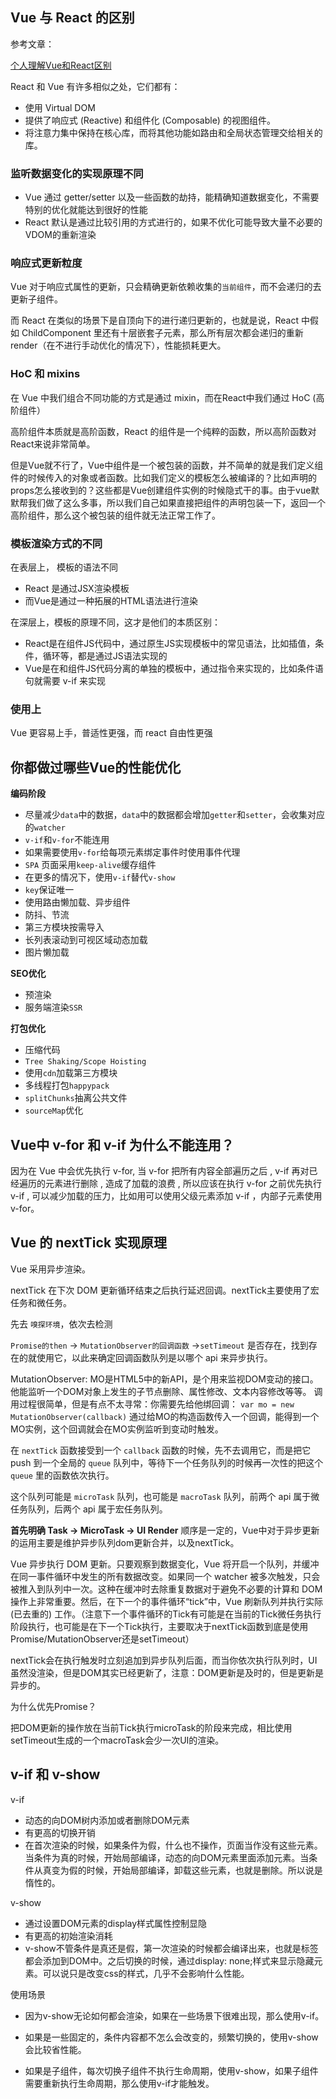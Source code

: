 ## Vue 与 React 的区别

参考文章：

[个人理解Vue和React区别](https://juejin.im/post/6844903668446134286)

React 和 Vue 有许多相似之处，它们都有：

- 使用 Virtual DOM
- 提供了响应式 (Reactive) 和组件化 (Composable) 的视图组件。
- 将注意力集中保持在核心库，而将其他功能如路由和全局状态管理交给相关的库。

### 监听数据变化的实现原理不同

- Vue 通过 getter/setter 以及一些函数的劫持，能精确知道数据变化，不需要特别的优化就能达到很好的性能
- React 默认是通过比较引用的方式进行的，如果不优化可能导致大量不必要的VDOM的重新渲染

### 响应式更新粒度

Vue 对于响应式属性的更新，只会精确更新依赖收集的`当前组件`，而不会递归的去更新子组件。

而 React 在类似的场景下是自顶向下的进行递归更新的，也就是说，React 中假如 ChildComponent 里还有十层嵌套子元素，那么所有层次都会递归的重新render（在不进行手动优化的情况下），性能损耗更大。

### HoC 和 mixins

在 Vue 中我们组合不同功能的方式是通过 mixin，而在React中我们通过 HoC (高阶组件）

高阶组件本质就是高阶函数，React 的组件是一个纯粹的函数，所以高阶函数对React来说非常简单。

但是Vue就不行了，Vue中组件是一个被包装的函数，并不简单的就是我们定义组件的时候传入的对象或者函数。比如我们定义的模板怎么被编译的？比如声明的props怎么接收到的？这些都是Vue创建组件实例的时候隐式干的事。由于vue默默帮我们做了这么多事，所以我们自己如果直接把组件的声明包装一下，返回一个高阶组件，那么这个被包装的组件就无法正常工作了。

### 模板渲染方式的不同

在表层上， 模板的语法不同

- React 是通过JSX渲染模板
- 而Vue是通过一种拓展的HTML语法进行渲染

在深层上，模板的原理不同，这才是他们的本质区别：

- React是在组件JS代码中，通过原生JS实现模板中的常见语法，比如插值，条件，循环等，都是通过JS语法实现的
- Vue是在和组件JS代码分离的单独的模板中，通过指令来实现的，比如条件语句就需要 v-if 来实现

### 使用上

Vue 更容易上手，普适性更强，而 react 自由性更强

## 你都做过哪些Vue的性能优化

**编码阶段**

- 尽量减少`data`中的数据，`data`中的数据都会增加`getter`和`setter`，会收集对应的`watcher`
- `v-if`和`v-for`不能连用
- 如果需要使用`v-for`给每项元素绑定事件时使用事件代理
- `SPA` 页面采用`keep-alive`缓存组件
- 在更多的情况下，使用`v-if`替代`v-show`
- `key`保证唯一
- 使用路由懒加载、异步组件
- 防抖、节流
- 第三方模块按需导入
- 长列表滚动到可视区域动态加载
- 图片懒加载

**SEO优化**

- 预渲染
- 服务端渲染`SSR`

**打包优化**

- 压缩代码
- `Tree Shaking/Scope Hoisting`
- 使用`cdn`加载第三方模块
- 多线程打包`happypack`
- `splitChunks`抽离公共文件
- `sourceMap`优化

## Vue中 v-for 和 v-if 为什么不能连用？

因为在 Vue 中会优先执行 v-for, 当 v-for 把所有内容全部遍历之后 , v-if 再对已经遍历的元素进行删除 , 造成了加载的浪费 , 所以应该在执行 v-for 之前优先执行 v-if , 可以减少加载的压力，比如用可以使用父级元素添加 v-if ，内部子元素使用 v-for。

## Vue 的 nextTick 实现原理

Vue 采用异步渲染。

nextTick 在下次 DOM 更新循环结束之后执行延迟回调。nextTick主要使用了宏任务和微任务。

先去 `嗅探环境`，依次去检测

`Promise的then` -> `MutationObserver的回调函数` ->`setTimeout` 是否存在，找到存在的就使用它，以此来确定回调函数队列是以哪个 api 来异步执行。

MutationObserver: MO是HTML5中的新API，是个用来监视DOM变动的接口。他能监听一个DOM对象上发生的子节点删除、属性修改、文本内容修改等等。
调用过程很简单，但是有点不太寻常：你需要先给他绑回调：
`var mo = new MutationObserver(callback)`
通过给MO的构造函数传入一个回调，能得到一个MO实例，这个回调就会在MO实例监听到变动时触发。

在 `nextTick` 函数接受到一个 `callback` 函数的时候，先不去调用它，而是把它 push 到一个全局的 `queue` 队列中，等待下一个任务队列的时候再一次性的把这个 `queue` 里的函数依次执行。

这个队列可能是 `microTask` 队列，也可能是 `macroTask` 队列，前两个 api 属于微任务队列，后两个 api 属于宏任务队列。

**首先明确 Task -> MicroTask -> UI Render** 顺序是一定的，Vue中对于异步更新的运用主要是维护异步队列dom更新合并，以及nextTick。

Vue 异步执行 DOM 更新。只要观察到数据变化，Vue 将开启一个队列，并缓冲在同一事件循环中发生的所有数据改变。如果同一个 watcher 被多次触发，只会被推入到队列中一次。这种在缓冲时去除重复数据对于避免不必要的计算和 DOM 操作上非常重要。然后，在下一个的事件循环“tick”中，Vue 刷新队列并执行实际 (已去重的) 工作。（注意下一个事件循环的Tick有可能是在当前的Tick微任务执行阶段执行，也可能是在下一个Tick执行，主要取决于nextTick函数到底是使用Promise/MutationObserver还是setTimeout）

nextTick会在执行触发时立刻追加到异步队列后面，而当你依次执行队列时，UI虽然没渲染，但是DOM其实已经更新了，注意：DOM更新是及时的，但是更新是异步的。

为什么优先Promise？

把DOM更新的操作放在当前Tick执行microTask的阶段来完成，相比使用setTimeout生成的一个macroTask会少一次UI的渲染。

## v-if 和 v-show

v-if

* 动态的向DOM树内添加或者删除DOM元素
* 有更高的切换开销
* 在首次渲染的时候，如果条件为假，什么也不操作，页面当作没有这些元素。当条件为真的时候，开始局部编译，动态的向DOM元素里面添加元素。当条件从真变为假的时候，开始局部编译，卸载这些元素，也就是删除。所以说是惰性的。

v-show

* 通过设置DOM元素的display样式属性控制显隐
* 有更高的初始渲染消耗
* v-show不管条件是真还是假，第一次渲染的时候都会编译出来，也就是标签都会添加到DOM中。之后切换的时候，通过display: none;样式来显示隐藏元素。可以说只是改变css的样式，几乎不会影响什么性能。

使用场景

* 因为v-show无论如何都会渲染，如果在一些场景下很难出现，那么使用v-if。

* 如果是一些固定的，条件内容都不怎么会改变的，频繁切换的，使用v-show会比较省性能。

* 如果是子组件，每次切换子组件不执行生命周期，使用v-show，如果子组件需要重新执行生命周期，那么使用v-if才能触发。

  